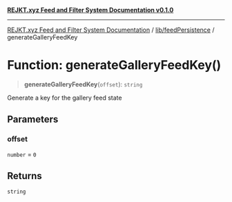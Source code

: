[**REJKT.xyz Feed and Filter System Documentation v0.1.0**](../../../README.md)

***

[REJKT.xyz Feed and Filter System Documentation](../../../modules.md) / [lib/feedPersistence](../README.md) / generateGalleryFeedKey

# Function: generateGalleryFeedKey()

> **generateGalleryFeedKey**(`offset`): `string`

Generate a key for the gallery feed state

## Parameters

### offset

`number` = `0`

## Returns

`string`
